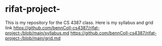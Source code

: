 # rifat-project-
This is my repository for the CS 4387 class.
Here is my syllabus and grid link
https://github.com/bennColl-cs4387/rifat-project-/blob/main/syllabus.md
https://github.com/bennColl-cs4387/rifat-project-/blob/main/grid.md
